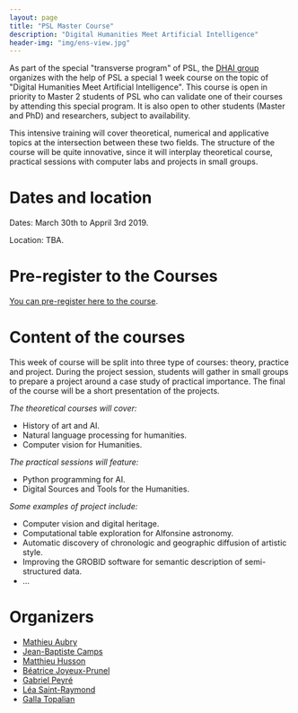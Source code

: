 ```yaml
---
layout: page
title: "PSL Master Course"
description: "Digital Humanities Meet Artificial Intelligence"
header-img: "img/ens-view.jpg"
---
```


As part of the special "transverse program" of PSL, the [DHAI group](https://dhai-seminar.github.io/) organizes with the help of PSL a special 1 week course on the topic of "Digital Humanities Meet Artificial Intelligence". This course is open in priority to Master 2 students of PSL who can validate one of their courses by attending this special program. It is also open to other students (Master and PhD) and researchers, subject to availability.

This intensive training will cover theoretical, numerical and applicative topics at the intersection between these two fields. The structure of the course will be quite innovative, since it will interplay theoretical course, practical sessions with computer labs and projects in small groups.


Dates and location
============================

Dates: March 30th to Appril 3rd 2019.

Location: TBA.


Pre-register to the Courses
============================

[You can pre-register here to the course](https://docs.google.com/forms/d/e/1FAIpQLSe8QkORHNLxIvifTBBb_LrGWqQK15VMDtoWteScuGxSjW14nw/viewform?usp=sf_link).

Content of the courses
============================

This week of course will be split into three type of courses: theory, practice and project. During the project session, students will gather in small groups to prepare a project around a case study of practical importance. The final of the course will be a short presentation of the projects.

_The theoretical courses will cover:_
- History of art and AI.
- Natural language processing for humanities.
- Computer vision for Humanities.

_The practical sessions will feature:_
- Python programming for AI.
- Digital Sources and Tools for the Humanities.

_Some examples of project include:_
- Computer vision and digital heritage.
- Computational table exploration for Alfonsine astronomy.
- Automatic discovery of chronologic and geographic diffusion of artistic style.
- Improving the GROBID software for semantic description of semi-structured data.
- ...


Organizers
============================

- [Mathieu Aubry](http://imagine.enpc.fr/~aubrym/)
- [Jean-Baptiste Camps](http://www.chartes.psl.eu/fr/jean-baptiste-camps)
- [Matthieu Husson](https://syrte.obspm.fr/spip/science/histoire/membres-de-l-equipe/article/matthieu-husson)
- [Béatrice Joyeux-Prunel](https://artlas.huma-num.fr/en/staff-member/beatrice-joyeux-prunel-2/)
- [Gabriel Peyré](http://www.gpeyre.com)
- [Léa Saint-Raymond](https://u-paris10.academia.edu/LéaSaintRaymond)
- [Galla Topalian](https://univ-paris1.academia.edu/GallaTopalian)
